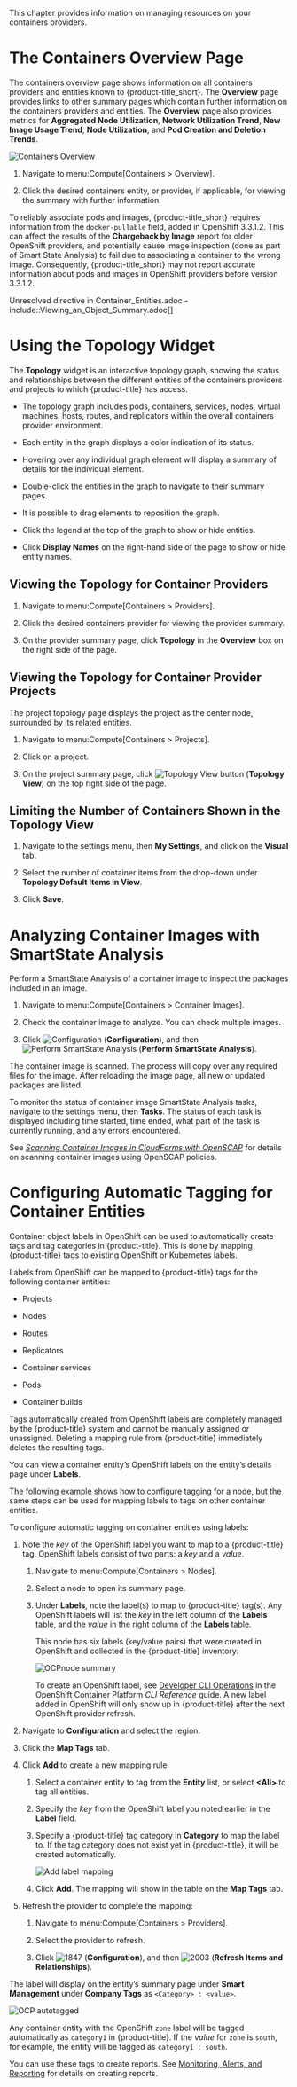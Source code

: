 This chapter provides information on managing resources on your
containers providers.

# The Containers Overview Page

The containers overview page shows information on all containers
providers and entities known to {product-title\_short}. The **Overview**
page provides links to other summary pages which contain further
information on the containers providers and entities. The **Overview**
page also provides metrics for **Aggregated Node Utilization**,
**Network Utilization Trend**, **New Image Usage Trend**, **Node
Utilization**, and **Pod Creation and Deletion Trends**.

![Containers Overview](containers-overview.png)

1.  Navigate to menu:Compute\[Containers \> Overview\].

2.  Click the desired containers entity, or provider, if applicable, for
    viewing the summary with further information.

<div class="note">

To reliably associate pods and images, {product-title\_short} requires
information from the `docker-pullable` field, added in OpenShift
3.3.1.2. This can affect the results of the **Chargeback by Image**
report for older OpenShift providers, and potentially cause image
inspection (done as part of Smart State Analysis) to fail due to
associating a container to the wrong image. Consequently,
{product-title\_short} may not report accurate information about pods
and images in OpenShift providers before version 3.3.1.2.

</div>

Unresolved directive in Container\_Entities.adoc -
include::Viewing\_an\_Object\_Summary.adoc\[\]

# Using the Topology Widget

The **Topology** widget is an interactive topology graph, showing the
status and relationships between the different entities of the
containers providers and projects to which {product-title} has access.

  - The topology graph includes pods, containers, services, nodes,
    virtual machines, hosts, routes, and replicators within the overall
    containers provider environment.

  - Each entity in the graph displays a color indication of its status.

  - Hovering over any individual graph element will display a summary of
    details for the individual element.

  - Double-click the entities in the graph to navigate to their summary
    pages.

  - It is possible to drag elements to reposition the graph.

  - Click the legend at the top of the graph to show or hide entities.

  - Click **Display Names** on the right-hand side of the page to show
    or hide entity names.

## Viewing the Topology for Container Providers

1.  Navigate to menu:Compute\[Containers \> Providers\].

2.  Click the desired containers provider for viewing the provider
    summary.

3.  On the provider summary page, click **Topology** in the **Overview**
    box on the right side of the page.

## Viewing the Topology for Container Provider Projects

The project topology page displays the project as the center node,
surrounded by its related entities.

1.  Navigate to menu:Compute\[Containers \> Projects\].

2.  Click on a project.

3.  On the project summary page, click ![Topology View
    button](topologyviewbutton.png) (**Topology View**) on the top right
    side of the page.

## Limiting the Number of Containers Shown in the Topology View

1.  Navigate to the settings menu, then **My Settings**, and click on
    the **Visual** tab.

2.  Select the number of container items from the drop-down under
    **Topology Default Items in View**.

3.  Click **Save**.

# Analyzing Container Images with SmartState Analysis

Perform a SmartState Analysis of a container image to inspect the
packages included in an image.

1.  Navigate to menu:Compute\[Containers \> Container Images\].

2.  Check the container image to analyze. You can check multiple images.

3.  Click ![Configuration](1847.png) (**Configuration**), and then
    ![Perform SmartState Analysis](1942.png) (**Perform SmartState
    Analysis**).

The container image is scanned. The process will copy over any required
files for the image. After reloading the image page, all new or updated
packages are listed.

To monitor the status of container image SmartState Analysis tasks,
navigate to the settings menu, then **Tasks**. The status of each task
is displayed including time started, time ended, what part of the task
is currently running, and any errors encountered.

<div class="note">

See [*Scanning Container Images in CloudForms with
OpenSCAP*](https://access.redhat.com/documentation/en-us/red_hat_cloudforms/4.7/html-single/scanning_container_images_in_cloudforms_with_openscap/)
for details on scanning container images using OpenSCAP policies.

</div>

# Configuring Automatic Tagging for Container Entities

Container object labels in OpenShift can be used to automatically create
tags and tag categories in {product-title}. This is done by mapping
{product-title} tags to existing OpenShift or Kubernetes labels.

Labels from OpenShift can be mapped to {product-title} tags for the
following container entities:

  - Projects

  - Nodes

  - Routes

  - Replicators

  - Container services

  - Pods

  - Container builds

<div class="note">

Tags automatically created from OpenShift labels are completely managed
by the {product-title} system and cannot be manually assigned or
unassigned. Deleting a mapping rule from {product-title} immediately
deletes the resulting tags.

</div>

You can view a container entity’s OpenShift labels on the entity’s
details page under **Labels**.

The following example shows how to configure tagging for a node, but the
same steps can be used for mapping labels to tags on other container
entities.

To configure automatic tagging on container entities using labels:

1.  Note the *key* of the OpenShift label you want to map to a
    {product-title} tag. OpenShift labels consist of two parts: a *key*
    and a *value*.
    
    1.  Navigate to menu:Compute\[Containers \> Nodes\].
    
    2.  Select a node to open its summary page.
    
    3.  Under **Labels**, note the label(s) to map to {product-title}
        tag(s). Any OpenShift labels will list the *key* in the left
        column of the **Labels** table, and the *value* in the right
        column of the **Labels** table.
        
        This node has six labels (key/value pairs) that were created in
        OpenShift and collected in the {product-title} inventory:
        
        ![OCPnode summary](OCPnode-summary.png)
        
        <div class="note">
        
        To create an OpenShift label, see [Developer CLI
        Operations](https://docs.openshift.com/container-platform/3.3/cli_reference/basic_cli_operations.html)
        in the OpenShift Container Platform *CLI Reference* guide. A new
        label added in OpenShift will only show up in {product-title}
        after the next OpenShift provider refresh.
        
        </div>

2.  Navigate to **Configuration** and select the region.

3.  Click the **Map Tags** tab.

4.  Click **Add** to create a new mapping rule.
    
    1.  Select a container entity to tag from the **Entity** list, or
        select **\<All\>** to tag all entities.
    
    2.  Specify the *key* from the OpenShift label you noted earlier in
        the **Label** field.
    
    3.  Specify a {product-title} tag category in **Category** to map
        the label to. If the tag category does not exist yet in
        {product-title}, it will be created automatically.
        
        ![Add label mapping](Add_label_mapping.png)
    
    4.  Click **Add**. The mapping will show in the table on the **Map
        Tags** tab.

5.  Refresh the provider to complete the mapping:
    
    1.  Navigate to menu:Compute\[Containers \> Providers\].
    
    2.  Select the provider to refresh.
    
    3.  Click ![1847](1847.png) (**Configuration**), and then
        ![2003](2003.png) (**Refresh Items and Relationships**).

The label will display on the entity’s summary page under **Smart
Management** under **Company Tags** as `<Category> : <value>`.

![OCP autotagged](OCP-autotagged.png)

Any container entity with the OpenShift `zone` label will be tagged
automatically as `category1` in {product-title}. If the *value* for
`zone` is `south`, for example, the entity will be tagged as `category1
: south`.

You can use these tags to create reports. See [Monitoring, Alerts, and
Reporting](https://access.redhat.com/documentation/en/red-hat-cloudforms/4.7/single/monitoring-alerts-and-reporting/)
for details on creating reports.
